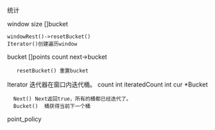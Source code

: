 统计

  window 
         size
         []bucket
    
    windowRest()->resetBucket()
    Iterator()创建遍历window
    
  bucket
         []points
         count
         next->bucket
     
       resetBucket() 重置bucket
     
   
   

  Iterator  迭代器在窗口内迭代桶。
    	count         int
    	iteratedCount int
    	cur           *Bucket
    	
      Next() Next返回true，所有的桶都已经迭代了。
      Bucket()  桶获得当前下一个桶
      
      
  point_policy 
  
    
    	
    	